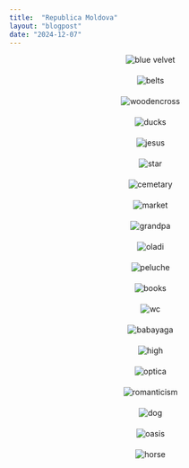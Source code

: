 ```yaml
---
title:  "Republica Moldova"
layout: "blogpost"
date: "2024-12-07"
---
```


<div style="display:flex; justify-content:center; padding-bottom: 20px;">
    <img src="/assets/images/moldova/bluevelvet.jpg" class="imgBorder" style="margin:auto; max-width:100%" alt="blue velvet">
</div>

<div style="display:flex; justify-content:center; padding-bottom: 20px;">
    <img src="/assets/images/moldova/belts.jpg" class="imgBorder" style="margin:auto; max-width:100%" alt="belts">
</div>

<div style="display:flex; justify-content:center; padding-bottom: 20px;">
    <img src="/assets/images/moldova/woodencross.jpg" class="imgBorder" style="margin:auto; max-width:100%" alt="woodencross">
</div>

<div style="display:flex; justify-content:center; padding-bottom: 20px;">
    <img src="/assets/images/moldova/ducks.jpg" class="imgBorder" style="margin:auto; max-width:100%" alt="ducks">
</div>

<div style="display:flex; justify-content:center; padding-bottom: 20px;">
    <img src="/assets/images/moldova/jesus.jpg" class="imgBorder" style="margin:auto; max-width:100%" alt="jesus">
</div>

<div style="display:flex; justify-content:center; padding-bottom: 20px;">
    <img src="/assets/images/moldova/star.jpg" class="imgBorder" style="margin:auto; max-width:100%" alt="star">
</div>


<div style="display:flex; justify-content:center; padding-bottom: 20px;">
    <img src="/assets/images/moldova/cemetary.jpg" class="imgBorder" style="margin:auto; max-width:100%" alt="cemetary">
</div>

<div style="display:flex; justify-content:center; padding-bottom: 20px;">
    <img src="/assets/images/moldova/market.jpg" class="imgBorder" style="margin:auto; max-width:100%" alt="market">
</div>

<div style="display:flex; justify-content:center; padding-bottom: 20px;">
    <img src="/assets/images/moldova/grandpa.jpg" class="imgBorder" style="margin:auto; max-width:100%" alt="grandpa">
</div>


<div style="display:flex; justify-content:center; padding-bottom: 20px;">
    <img src="/assets/images/moldova/oladi.jpg" class="imgBorder" style="margin:auto; max-width:100%" alt="oladi">
</div>

<div style="display:flex; justify-content:center; padding-bottom: 20px;">
    <img src="/assets/images/moldova/peluche.jpg" class="imgBorder" style="margin:auto; max-width:100%" alt="peluche">
</div>


<div style="display:flex; justify-content:center; padding-bottom: 20px;">
    <img src="/assets/images/moldova/books.jpg" class="imgBorder" style="margin:auto; max-width:100%" alt="books">
</div>


<div style="display:flex; justify-content:center; padding-bottom: 20px;">
    <img src="/assets/images/moldova/wc.jpg" class="imgBorder" style="margin:auto; max-width:100%" alt="wc">
</div>

<div style="display:flex; justify-content:center; padding-bottom: 20px;">
    <img src="/assets/images/moldova/babayaga.jpg" class="imgBorder" style="margin:auto; max-width:100%" alt="babayaga">
</div>

<div style="display:flex; justify-content:center; padding-bottom: 20px;">
    <img src="/assets/images/moldova/high.jpg" class="imgBorder" style="margin:auto; max-width:100%" alt="high">
</div>


<div style="display:flex; justify-content:center; padding-bottom: 20px;">
    <img src="/assets/images/moldova/optica.jpg" class="imgBorder" style="margin:auto; max-width:100%" alt="optica">
</div>

<div style="display:flex; justify-content:center; padding-bottom: 20px;">
    <img src="/assets/images/moldova/romanticism.jpg" class="imgBorder" style="margin:auto; max-width:100%" alt="romanticism">
</div>


<div style="display:flex; justify-content:center; padding-bottom: 20px;">
    <img src="/assets/images/moldova/dog.jpg" class="imgBorder" style="margin:auto; max-width:100%" alt="dog">
</div>

<div style="display:flex; justify-content:center; padding-bottom: 20px;">
    <img src="/assets/images/moldova/oasis.jpg" class="imgBorder" style="margin:auto; max-width:100%" alt="oasis">
</div>

<div style="display:flex; justify-content:center; padding-bottom: 20px;">
    <img src="/assets/images/moldova/horse.jpg" class="imgBorder" style="margin:auto; max-width:100%" alt="horse">
</div>
